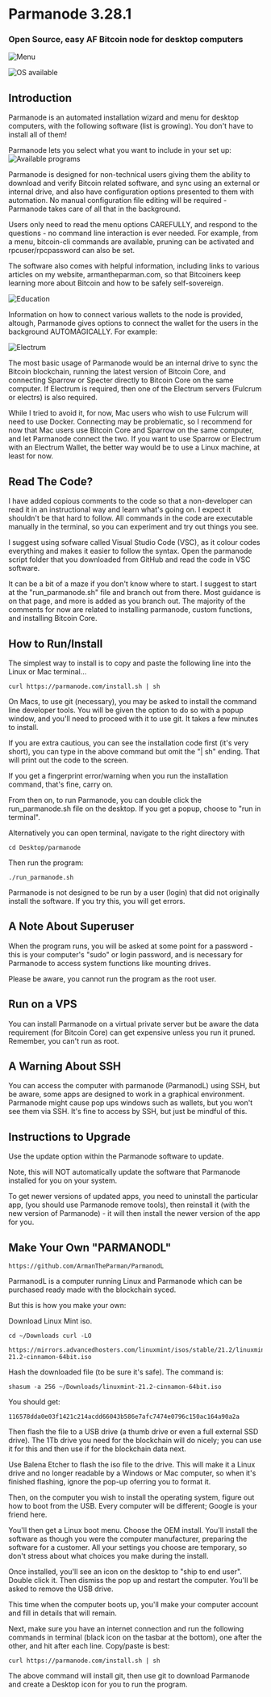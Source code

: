 # Parmanode 3.28.1

### Open Source, easy AF Bitcoin node for desktop computers

![Menu](https://parmanode.com/wp-content/uploads/2023/09/parmanode_menu.png)

![OS available](https://parmanode.com/wp-content/uploads/2023/09/Screen-Shot-2023-09-19-at-4.28.57-pm.png)

## Introduction

Parmanode is an automated installation wizard and menu for desktop computers, with the following software (list is growing). You don't have to install all of them! 

Parmanode lets you select what you want to include in your set up:
![Available programs](https://parmanode.com/wp-content/uploads/2023/09/a-1.png)

Parmanode is designed for non-technical users giving them the ability to  download and verify Bitcoin related software, and sync using an external  or internal drive, and also have configuration options presented to them with automation. No manual configuration file editing will be required - Parmanode takes care of all that in the background.

Users only need to read the menu options CAREFULLY, and respond to
the questions - no command line interaction is ever needed. For example, 
from a menu, bitcoin-cli commands are available, pruning can be activated 
and rpcuser/rpcpassword can also be set.

The software also comes with helpful information, including links to various articles on my website, armantheparman.com, so that Bitcoiners keep learning more about Bitcoin and how to be safely self-sovereign.

![Education](https://www.parmanode.com/wp-content/uploads/2023/09/sss.png)

Information on how  to connect various wallets to the node is provided, altough, Parmanode gives options to connect the wallet for the users in the background AUTOMAGICALLY. For example:

![Electrum](https://parmanode.com/wp-content/uploads/2023/09/electrum.png)

The most basic usage of Parmanode would be an internal drive to sync the Bitcoin blockchain, running the latest version of Bitcoin Core, and connecting Sparrow or Specter directly to Bitcoin Core on the same computer. If Electrum is required, then one of the Electrum servers (Fulcrum or electrs) is also required.

While I tried to avoid it, for now, Mac users who wish to use Fulcrum will need to use Docker. Connecting may be problematic, so I recommend for now that Mac users use Bitcoin Core and Sparrow on the same computer, and let Parmanode connect the two. If you want to use Sparrow or Electrum with an Electrum Wallet, the better way would be to use a Linux machine, at least for now.

## Read The Code?

I have added copious comments to the code so that a non-developer can read it in an instructional way and learn what's going on. I expect it shouldn't be that hard to follow. All commands in the code are executable manually in the terminal, so you can experiment and try out things you see.

I suggest using sofware called Visual Studio Code (VSC), as it colour codes everything and makes it easier to follow the syntax. Open the parmanode script folder that you downloaded from GitHub and read the code in VSC software.

It can be a bit of a maze if you don't know where to start. I suggest to start at the "run_parmanode.sh" file and branch out from there. Most guidance is on that page, and more is added as you branch out. The majority of the comments for now are related to installing parmanode, custom functions, and installing Bitcoin Core.

## How to Run/Install

The simplest way to install is to copy and paste the following line into the Linux or Mac terminal...

    curl https://parmanode.com/install.sh | sh

On Macs, to use git (necessary), you may be asked to install the command line developer tools. You will be given the option to do so with a popup window, and you'll need to proceed with it to use git. It takes a few minutes to install.

If you are extra cautious, you can see the installation code first (it's very short), you can type in the above command but omit the "| sh" ending. That will print out the code to the screen.

If you get a fingerprint error/warning when you run the installation command, that's fine, carry on.

From then on, to run Parmanode, you can double click the run_parmanode.sh file on the desktop. If you get a popup, choose to "run in terminal". 

Alternatively you can open terminal, navigate to the right directory with 

    cd Desktop/parmanode 

Then run the program:

    ./run_parmanode.sh 

Parmanode is not designed to be run by a user (login) that did not originally install the software. If you try this, you will get errors.

## A Note About Superuser

When the program runs, you will be asked at some point for a password - this is your 
computer's "sudo" or login password, and is necessary for Parmanode to access system 
functions like mounting drives.

Please be aware, you cannot run the program as the root user. 

## Run on a VPS

You can install Parmanode on a virtual private server but be aware the data requirement (for Bitcoin Core) can get expensive unless you run it pruned. Remember, you can't run as root.

## A Warning About SSH

You can access the computer with parmanode (ParmanodL) using SSH, but be aware, some apps are designed to work in a graphical environment. Parmanode might cause pop ups windows such as wallets, but you won't see them via SSH. It's fine to access by SSH, but just be mindful of this.

## Instructions to Upgrade

Use the update option within the Parmanode software to update. 

Note, this will NOT automatically update the software that Parmanode installed for you on your system. 

To get newer versions of updated apps, you need to uninstall the particular app, (you should use Parmanode remove tools), then reinstall it (with the new version of Parmanode) - it will then install the newer version of the app for you.

## Make Your Own "PARMANODL"

    https://github.com/ArmanTheParman/ParmanodL 

ParmanodL is a computer running Linux and Parmanode which can be purchased ready made with
the blockchain syced.

But this is how you make your own:

Download Linux Mint iso.

    cd ~/Downloads curl -LO 

    https://mirrors.advancedhosters.com/linuxmint/isos/stable/21.2/linuxmint-21.2-cinnamon-64bit.iso

Hash the downloaded file (to be sure it's safe). The command is:

    shasum -a 256 ~/Downloads/linuxmint-21.2-cinnamon-64bit.iso 

You should get:

    116578dda0e03f1421c214acdd66043b586e7afc7474e0796c150ac164a90a2a 

Then flash the file to a USB drive (a thumb drive or even a full external SSD drive). The 1Tb drive you need for the blockchain will do nicely; you can use it for this and then use if for the blockchain data next.

Use Balena Etcher to flash the iso file to the drive. This will make it a Linux drive and no longer
readable by a Windows or Mac computer, so when it's finished flashing, ignore the pop-up 
oferring you to format it.

Then, on the computer you wish to install the operating system, figure out how to
boot from the USB. Every computer will be different; Google is your friend here.

You'll then get a Linux boot menu. Choose the OEM install. You'll install the software
as though you were the computer manufacturer, preparing the software for a customer.
All your settings you choose are temporary, so don't stress about what choices you make
during the install.

Once installed, you'll see an icon on the desktop to "ship to end user". Double click it.
Then dismiss the pop up and restart the computer. You'll be asked to remove the USB drive.

This time when the computer boots up, you'll make your computer account and fill in details
that will remain.

Next, make sure you have an internet connection and run the following commands in terminal  (black icon on the tasbar at the bottom), one after the other, and hit  after each line. Copy/paste is best:

    curl https://parmanode.com/install.sh | sh

The above command will install git, then use git to download Parmanode and create a Desktop icon for you to run the program.

